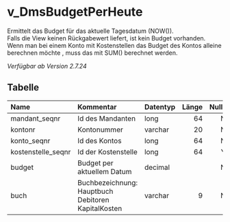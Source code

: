 # v_DmsBudgetPerHeute
Ermittelt das Budget für das aktuelle Tagesdatum (NOW()).<br>
Falls die View keinen Rückgabewert liefert, ist kein Budget vorhanden.<br>
Wenn man bei einem Konto mit Kostenstellen das Budget des Kontos alleine berechnen möchte , muss das mit SUM() berechnet werden.

_Verfügbar ab Version 2.7.24_

## Tabelle
| Name               | Kommentar                                                       | Datentyp | Länge | Nullable |
| :----------------- | :-------------------------------------------------------------- | :------- | ----: | :------: |
| mandant_seqnr      | Id des Mandanten                                                | long     |    64 |    N     |
| kontonr            | Kontonummer                                                     | varchar  |    20 |    N     |
| konto_seqnr        | Id des Kontos                                                   | long     |    64 |    N     |
| kostenstelle_seqnr | Id der Kostenstelle                                             | long     |    64 |    Y     |
| budget             | Budget per aktuellem Datum                                      | decimal  |       |    N     |
| buch               | Buchbezeichnung:<br>Hauptbuch<br>Debitoren<br>Kapital<nr>Kosten | varchar  |     9 |    N     |